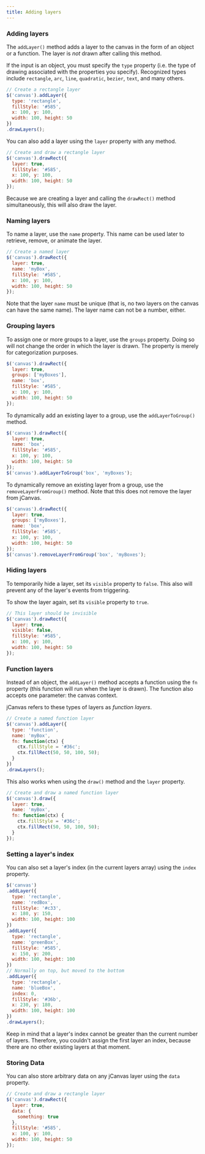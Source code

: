 ```yaml
---
title: Adding layers
---
```


### Adding layers

The `addLayer()` method adds a layer to the canvas in the form of an object or a function. The layer is *not* drawn after calling this method.

If the input is an object, you must specify the `type` property (i.e. the type of drawing associated with the properties you specify). Recognized types include `rectangle`, `arc`, `line`, `quadratic`, `bezier`, `text`, and many others.

```js
// Create a rectangle layer
$('canvas').addLayer({
  type: 'rectangle',
  fillStyle: '#585',
  x: 100, y: 100,
  width: 100, height: 50
})
.drawLayers();
```

You can also add a layer using the `layer` property with any method.

```js
// Create and draw a rectangle layer
$('canvas').drawRect({
  layer: true,
  fillStyle: '#585',
  x: 100, y: 100,
  width: 100, height: 50
});
```

Because we are creating a layer and calling the `drawRect()` method simultaneously, this will also draw the layer.

### Naming layers

To name a layer, use the `name` property. This name can be used later to retrieve, remove, or animate the layer.

```js
// Create a named layer
$('canvas').drawRect({
  layer: true,
  name: 'myBox',
  fillStyle: '#585',
  x: 100, y: 100,
  width: 100, height: 50
});
```

Note that the layer `name` must be unique (that is, no two layers on the canvas can have the same name). The layer name can not be a number, either.

### Grouping layers

To assign one or more groups to a layer, use the `groups` property. Doing so will not change the order in which the layer is drawn. The property is merely for categorization purposes.

```js
$('canvas').drawRect({
  layer: true,
  groups: ['myBoxes'],
  name: 'box',
  fillStyle: '#585',
  x: 100, y: 100,
  width: 100, height: 50
});
```

To dynamically add an existing layer to a group, use the `addLayerToGroup()` method.

```js
$('canvas').drawRect({
  layer: true,
  name: 'box',
  fillStyle: '#585',
  x: 100, y: 100,
  width: 100, height: 50
});
$('canvas').addLayerToGroup('box', 'myBoxes');
```

To dynamically remove an existing layer from a group, use the `removeLayerFromGroup()` method. Note that this does not remove the layer from jCanvas.

```js
$('canvas').drawRect({
  layer: true,
  groups: ['myBoxes'],
  name: 'box',
  fillStyle: '#585',
  x: 100, y: 100,
  width: 100, height: 50
});
$('canvas').removeLayerFromGroup('box', 'myBoxes');
```

### Hiding layers

To temporarily hide a layer, set its `visible` property to `false`. This also will prevent any of the layer's events from triggering.

To show the layer again, set its `visible` property to `true`.

```js
// This layer should be invisible
$('canvas').drawRect({
  layer: true,
  visible: false,
  fillStyle: '#585',
  x: 100, y: 100,
  width: 100, height: 50
});
```

### Function layers

Instead of an object, the `addLayer()` method accepts a function using the `fn` property (this function will run when the layer is drawn). The function also accepts one parameter: the canvas context.

jCanvas refers to these types of layers as *function layers*.

```js
// Create a named function layer
$('canvas').addLayer({
  type: 'function',
  name: 'myBox',
  fn: function(ctx) {
    ctx.fillStyle = '#36c';
    ctx.fillRect(50, 50, 100, 50);
  }
})
.drawLayers();
```

This also works when using the `draw()` method and the `layer` property.

```js
// Create and draw a named function layer
$('canvas').draw({
  layer: true,
  name: 'myBox',
  fn: function(ctx) {
    ctx.fillStyle = '#36c';
    ctx.fillRect(50, 50, 100, 50);
  }
});
```

### Setting a layer's index

You can also set a layer's index (in the current layers array) using the `index` property.

```js
$('canvas')
.addLayer({
  type: 'rectangle',
  name: 'redBox',
  fillStyle: '#c33',
  x: 180, y: 150,
  width: 100, height: 100
})
.addLayer({
  type: 'rectangle',
  name: 'greenBox',
  fillStyle: '#585',
  x: 150, y: 200,
  width: 100, height: 100
})
// Normally on top, but moved to the bottom
.addLayer({
  type: 'rectangle',
  name: 'blueBox',
  index: 0,
  fillStyle: '#36b',
  x: 230, y: 180,
  width: 100, height: 100
})
.drawLayers();
```

Keep in mind that a layer's index cannot be greater than the current number of layers. Therefore, you couldn't assign the first layer an index, because there are no other existing layers at that moment.

### Storing Data

You can also store arbitrary data on any jCanvas layer using the `data` property.

```js
// Create and draw a rectangle layer
$('canvas').drawRect({
  layer: true,
  data: {
    something: true
  },
  fillStyle: '#585',
  x: 100, y: 100,
  width: 100, height: 50
});
```
